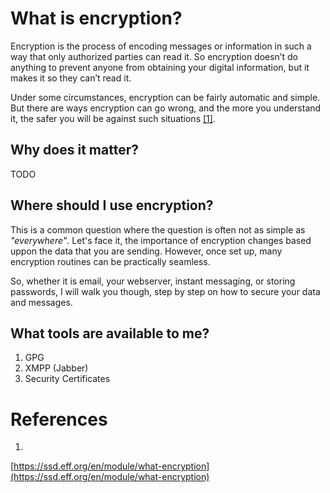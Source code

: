 # What is encryption?

Encryption is the process of encoding messages or information in such a way that only authorized parties can read it. So encryption doesn’t do anything to prevent anyone from obtaining your digital information, but it makes it so they can’t read it.

Under some circumstances, encryption can be fairly automatic and simple. But there are ways encryption can go wrong, and the more you understand it, the safer you will be against such situations [[1]](https://ssd.eff.org/en/module/what-encryption).

## Why does it matter?
TODO

## Where should I use encryption?

This is a common question where the question is often not as simple as *"everywhere"*. Let's face it, the importance of encryption changes based uppon the data that you are sending. However, once set up, many encryption routines can be practically seamless.

So, whether it is email, your webserver, instant messaging, or storing passwords, I will walk you though, step by step on how to secure your data and messages.

## What tools are available to me?
1. GPG
2. XMPP (Jabber)
3. Security Certificates

# References

1.
[https://ssd.eff.org/en/module/what-encryption](https://ssd.eff.org/en/module/what-encryption)
